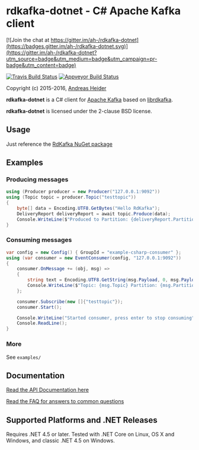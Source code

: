 rdkafka-dotnet - C# Apache Kafka client
=======================================

[![Join the chat at https://gitter.im/ah-/rdkafka-dotnet](https://badges.gitter.im/ah-/rdkafka-dotnet.svg)](https://gitter.im/ah-/rdkafka-dotnet?utm_source=badge&utm_medium=badge&utm_campaign=pr-badge&utm_content=badge)

[![Travis Build Status](https://travis-ci.org/ah-/rdkafka-dotnet.svg?branch=master)](https://travis-ci.org/ah-/rdkafka-dotnet)
[![Appveyor Build Status](https://ci.appveyor.com/api/projects/status/github/ah-/rdkafka-dotnet?branch=master&svg=true)](https://ci.appveyor.com/project/ah-/rdkafka-dotnet)

Copyright (c) 2015-2016, [Andreas Heider](mailto:andreas@heider.io)

**rdkafka-dotnet** is a C# client for [Apache Kafka](http://kafka.apache.org/) based on [librdkafka](https://github.com/edenhill/librdkafka).

**rdkafka-dotnet** is licensed under the 2-clause BSD license.

## Usage

Just reference the [RdKafka NuGet package](https://www.nuget.org/packages/RdKafka)

## Examples

### Producing messages

```cs
using (Producer producer = new Producer("127.0.0.1:9092"))
using (Topic topic = producer.Topic("testtopic"))
{
    byte[] data = Encoding.UTF8.GetBytes("Hello RdKafka");
    DeliveryReport deliveryReport = await topic.Produce(data);
    Console.WriteLine($"Produced to Partition: {deliveryReport.Partition}, Offset: {deliveryReport.Offset}");
}

```

### Consuming messages

```cs
var config = new Config() { GroupId = "example-csharp-consumer" };
using (var consumer = new EventConsumer(config, "127.0.0.1:9092"))
{
    consumer.OnMessage += (obj, msg) =>
    {
        string text = Encoding.UTF8.GetString(msg.Payload, 0, msg.Payload.Length);
        Console.WriteLine($"Topic: {msg.Topic} Partition: {msg.Partition} Offset: {msg.Offset} {text}");
    };

    consumer.Subscribe(new []{"testtopic"});
    consumer.Start();

    Console.WriteLine("Started consumer, press enter to stop consuming");
    Console.ReadLine();
}
```

### More

See `examples/`

## Documentation

[Read the API Documentation here](https://ah-.github.io/rdkafka-dotnet/api/RdKafka.html)

[Read the FAQ for answers to common questions](https://github.com/ah-/rdkafka-dotnet/wiki/Faq)

## Supported Platforms and .NET Releases

Requires .NET 4.5 or later. Tested with .NET Core on Linux, OS X and Windows, and classic .NET 4.5 on Windows.
